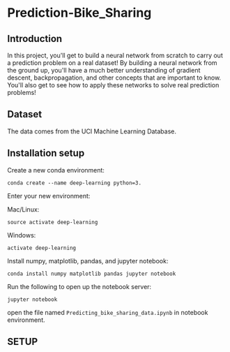 # Prediction-Bike_Sharing
## Introduction
In this project, you'll get to build a neural network from scratch to carry out a prediction problem on a real dataset! By building a neural network from the ground up, you'll have a much better understanding of gradient descent, backpropagation, and other concepts that are important to know. You'll also get to see how to apply these networks to solve real prediction problems!

## Dataset
 The data comes from the UCI Machine Learning Database.
 
## Installation setup
<p>Create a new conda environment:</p>

<pre><code>conda create --name deep-learning python=3.
</code></pre>


Enter your new environment:
<p>Mac/Linux:</p>
<pre><code>source activate deep-learning
</code></pre>
<p>Windows:</p>
<pre><code>activate deep-learning
</code></pre>

<p>Install numpy, matplotlib, pandas, and jupyter notebook:</p>
<pre><code>conda install numpy matplotlib pandas jupyter notebook
</code></pre>


<p>Run the following to open up the notebook server:</p>

<pre><code>jupyter notebook
</code></pre>

open the file named `Predicting_bike_sharing_data.ipynb` in notebook environment.



## SETUP

